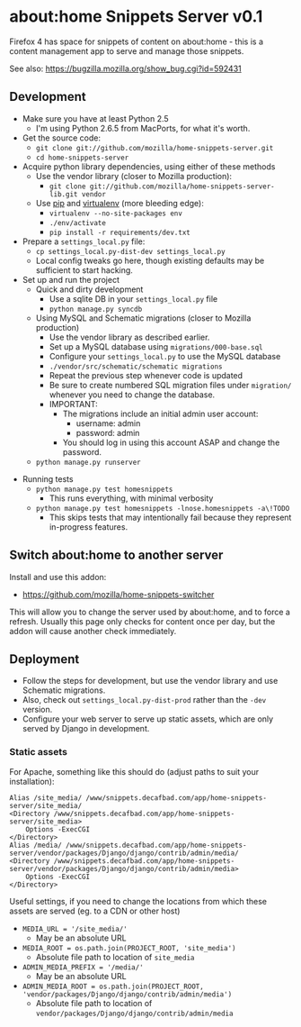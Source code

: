 # about:home Snippets Server v0.1

Firefox 4 has space for snippets of content on about:home - this is a content
management app to serve and manage those snippets.

See also: <https://bugzilla.mozilla.org/show_bug.cgi?id=592431>

## Development

* Make sure you have at least Python 2.5
    * I'm using Python 2.6.5 from MacPorts, for what it's worth.
* Get the source code:
    * `git clone git://github.com/mozilla/home-snippets-server.git`
    * `cd home-snippets-server`
* Acquire python library dependencies, using either of these methods
    * Use the vendor library (closer to Mozilla production):
        * `git clone git://github.com/mozilla/home-snippets-server-lib.git vendor`
    * Use [pip][] and [virtualenv][] (more bleeding edge):
        * `virtualenv --no-site-packages env`
        * `./env/activate`
        * `pip install -r requirements/dev.txt`
* Prepare a `settings_local.py` file:
    * `cp settings_local.py-dist-dev settings_local.py`
    * Local config tweaks go here, though existing defaults may be sufficient to start hacking.
* Set up and run the project
    * Quick and dirty development
        * Use a sqlite DB in your `settings_local.py` file
        * `python manage.py syncdb`
    * Using MySQL and Schematic migrations (closer to Mozilla production)
        * Use the vendor library as described earlier.
        * Set up a MySQL database using `migrations/000-base.sql`
        * Configure your `settings_local.py` to use the MySQL database
        * `./vendor/src/schematic/schematic migrations`
        * Repeat the previous step whenever code is updated
        * Be sure to create numbered SQL migration files under `migration/` whenever you need to change the database.
        * IMPORTANT:
            * The migrations include an initial admin user account:
                * username: admin
                * password: admin
            * You should log in using this account ASAP and change the password.
    * `python manage.py runserver`
        
[virtualenv]: http://pypi.python.org/pypi/virtualenv
[pip]: http://pip.openplans.org/
        
* Running tests
    * `python manage.py test homesnippets`
        * This runs everything, with minimal verbosity
    * `python manage.py test homesnippets -lnose.homesnippets -a\!TODO`
        * This skips tests that may intentionally fail because they represent in-progress features.

## Switch about:home to another server

Install and use this addon:

* <https://github.com/mozilla/home-snippets-switcher>

This will allow you to change the server used by about:home, and to force a
refresh. Usually this page only checks for content once per day, but the addon
will cause another check immediately.

## Deployment

* Follow the steps for development, but use the vendor library and use Schematic migrations.
* Also, check out `settings_local.py-dist-prod` rather than the `-dev` version.
* Configure your web server to serve up static assets, which are only served by Django in development.

### Static assets

For Apache, something like this should do (adjust paths to suit your installation):
   
    Alias /site_media/ /www/snippets.decafbad.com/app/home-snippets-server/site_media/
    <Directory /www/snippets.decafbad.com/app/home-snippets-server/site_media>
        Options -ExecCGI
    </Directory>
    Alias /media/ /www/snippets.decafbad.com/app/home-snippets-server/vendor/packages/Django/django/contrib/admin/media/
    <Directory /www/snippets.decafbad.com/app/home-snippets-server/vendor/packages/Django/django/contrib/admin/media>
        Options -ExecCGI
    </Directory>

Useful settings, if you need to change the locations from which these assets are served (eg. to a CDN or other host)

* `MEDIA_URL = '/site_media/'`
    * May be an absolute URL
* `MEDIA_ROOT = os.path.join(PROJECT_ROOT, 'site_media')`
    * Absolute file path to location of `site_media`
* `ADMIN_MEDIA_PREFIX = '/media/'`
    * May be an absolute URL
* `ADMIN_MEDIA_ROOT = os.path.join(PROJECT_ROOT, 'vendor/packages/Django/django/contrib/admin/media')`
    * Absolute file path to location of `vendor/packages/Django/django/contrib/admin/media`
